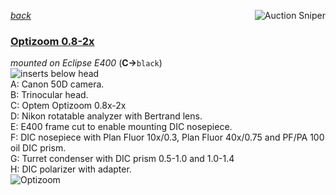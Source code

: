 ---
---
*[back](../)*
<a href="https://www.gixen.com/index.php" name="9e092736783d0da1dfd8413d57d10faf" target="_blank" >
<img align=right src="https://www.gixen.com/images/gixenlink.gif" border="0" alt="Auction Sniper" title="Auction Sniper">
</a>  

### [Optizoom 0.8-2x](https://www.photomacrography.net/forum/viewtopic.php?p=82446#p82446)  
*mounted on Eclipse E400* (**C->**`black`)   
![inserts below head](http://www.photomacrography.net/forum/userpix/820_E40011_1.jpg)  
A: Canon 50D camera.  
B: Trinocular head.  
C: Optem Optizoom 0.8x-2x  
D: Nikon rotatable analyzer with Bertrand lens.  
E: E400 frame cut to enable mounting DIC nosepiece.  
F: DIC nosepiece with Plan Fluor 10x/0.3, Plan Fluor 40x/0.75 and PF/PA 100 oil DIC prism.  
G: Turret condenser with DIC prism 0.5-1.0 and 1.0-1.4  
H: DIC polarizer with adapter.  
![Optizoom](https://blekenbleu.github.io/microscope/Nikon/Optiphot66_DIC/OptiZoom.jpg)  

